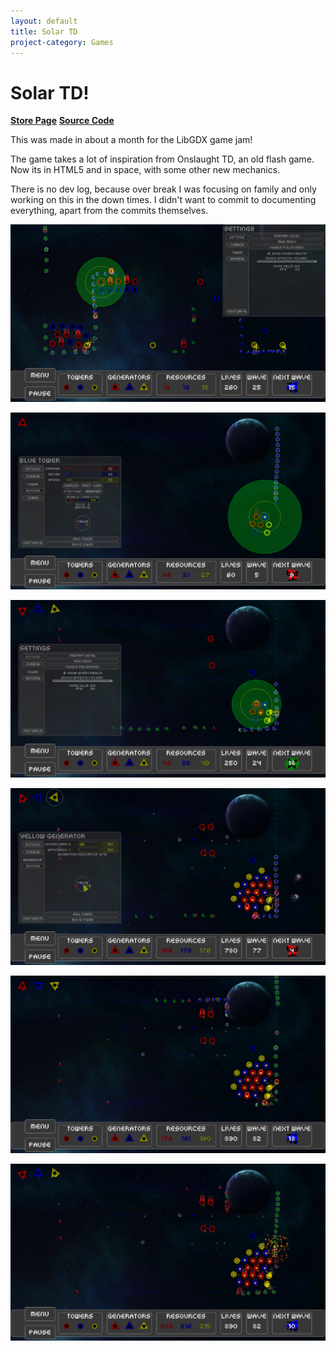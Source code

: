 ```yaml
---
layout: default
title: Solar TD
project-category: Games
---
```


# Solar TD!

**[Store Page](http://thepaperpilot.itch.io/solar-td)**
**[Source Code](https://github.com/thepaperpilot/SolarTD)**

This was made in about a month for the LibGDX game jam!

The game takes a lot of inspiration from Onslaught TD, an old flash game. Now its in HTML5 and in space, with some other new mechanics.

There is no dev log, because over break I was focusing on family and only working on this in the down times. I didn't want to commit to documenting everything, apart from the commits themselves.

![](/Games/solar-assets/screenshot-1.png)

![](/Games/solar-assets/screenshot-2.png)

![](/Games/solar-assets/screenshot-3.png)

![](/Games/solar-assets/screenshot-4.png)

![](/Games/solar-assets/screenshot-5.png)

![](/Games/solar-assets/screenshot-6.png)
